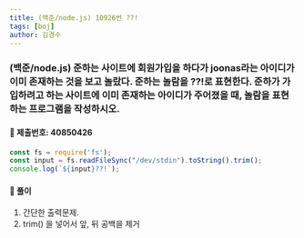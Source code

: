 ```yaml
---
title: (백준/node.js) 10926번 ??!
tags: [boj]
author: 김경수
---
```


### (백준/node.js) 준하는 사이트에 회원가입을 하다가 joonas라는 아이디가 이미 존재하는 것을 보고 놀랐다. 준하는 놀람을 ??!로 표현한다. 준하가 가입하려고 하는 사이트에 이미 존재하는 아이디가 주어졌을 때, 놀람을 표현하는 프로그램을 작성하시오.

#### 📌 제출번호: 40850426
``` js
const fs = require('fs');
const input = fs.readFileSync("/dev/stdin").toString().trim(); 
console.log(`${input}??!`);
```

#### 📌 풀이
1. 간단한 출력문제.
2. trim() 을 넣어서 앞, 뒤 공백을 제거